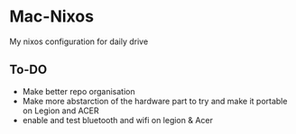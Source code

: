 # Mac-Nixos

My nixos configuration for daily drive

## To-DO

- Make better repo organisation
- Make more abstarction of the hardware part to try and make it portable on Legion and ACER
- enable and test bluetooth and wifi on legion & Acer